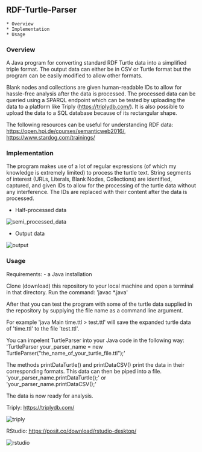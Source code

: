 ## RDF-Turtle-Parser
    * Overview
    * Implementation
    * Usage

### Overview
A Java program for converting standard RDF Turtle data into a simplified triple format.
The output data can either be in CSV or Turtle format but the program can be easily modified to allow other formats.

Blank nodes and collections are given human-readable IDs to allow for hassle-free analysis after the data is processed.
The processed data can be queried using a SPARQL endpoint which can be tested by uploading the data to a platform like Triply (<https://triplydb.com/>).
It is also possible to upload the data to a SQL database because of its rectangular shape.

The following resources can be useful for understanding RDF data: <https://open.hpi.de/courses/semanticweb2016/>, <https://www.stardog.com/trainings/>

### Implementation
The program makes use of a lot of regular expressions (of which my knowledge is extremely limited) to process the turtle text.
String segments of interest (URLs, Literals, Blank Nodes, Collections) are identified, captured, and given IDs to allow for the processing of the turtle data without any interference. The IDs are replaced with their content after the data is processed.

- Half-processed data

![semi_processed_data](https://user-images.githubusercontent.com/79271609/215045378-a9a7458a-0db1-4906-8e3c-56d891531f55.png)

- Output data

![output](https://user-images.githubusercontent.com/79271609/215045417-31c1aa61-fea1-4447-9a51-3509c7dce5af.png)

### Usage
Requirements:
    - a Java installation

Clone (download) this repository to your local machine and open a terminal in that directory.
Run the command:
'javac *.java'

After that you can test the program with some of the turtle data supplied in the repository by supplying the file name as a command line argument.

For example
'java Main time.ttl > test.ttl'
will save the expanded turtle data of 'time.ttl' to the file 'test.ttl'.

You can impelent TurtleParser into your Java code in the following way:
'TurtleParser your_parser_name = new TurtleParser("the_name_of_your_turtle_file.ttl");'

The methods printDataTurtle() and printDataCSV() print the data in their corresponding formats. This data can then be piped into a file.
'your_parser_name.printDataTurtle();'
                or
'your_parser_name.printDataCSV();'

The data is now ready for analysis.

Triply: <https://triplydb.com/>

![triply](https://user-images.githubusercontent.com/79271609/215045695-4dc92331-fd3b-48a3-b5dd-e4fa3538e9f2.png)

RStudio: <https://posit.co/download/rstudio-desktop/>

![rstudio](https://user-images.githubusercontent.com/79271609/215045722-dddc4ae8-2294-47da-9b42-d9514823dd8a.png)
